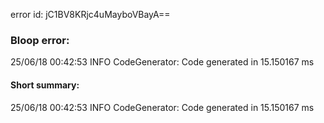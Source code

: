 error id: jC1BV8KRjc4uMayboVBayA==
### Bloop error:

25/06/18 00:42:53 INFO CodeGenerator: Code generated in 15.150167 ms
#### Short summary: 

25/06/18 00:42:53 INFO CodeGenerator: Code generated in 15.150167 ms